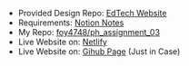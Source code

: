 - Provided Design Repo: [EdTech Website](https://github.com/ProgrammingHero1/edTech-website)
- Requirements: [Notion Notes](https://screeching-plough-4fd.notion.site/Assignment-3-64612aee090f48bc92c4f833a6613a81)
- My Repo: [foy4748/ph\_assignment\_03](https://github.com/foy4748/ph_assignment_03)
- Live Website on: [Netlify](https://netlify.com)
- Live Website on: [Gihub Page](https://foy4748.github.io/ph_assignment_03/index.html) (Just in Case)
